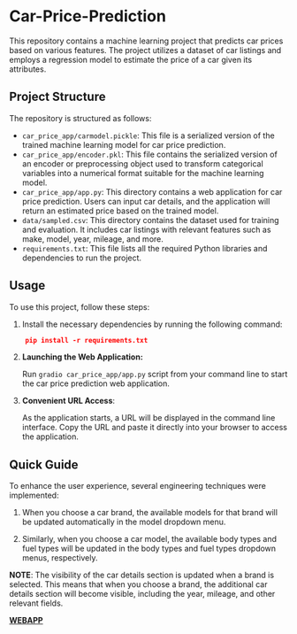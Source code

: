 # Car-Price-Prediction

This repository contains a machine learning project that predicts car prices based on various features. The project utilizes a dataset of car listings and employs a regression model to estimate the price of a car given its attributes.

## Project Structure

The repository is structured as follows:

- `car_price_app/carmodel.pickle`: This file is a serialized version of the trained machine learning model for car price prediction.
- `car_price_app/encoder.pkl`: This file contains the serialized version of an encoder or preprocessing object used to transform categorical variables into a numerical format suitable for the machine learning model.
- `car_price_app/app.py`: This directory contains a web application for car price prediction. Users can input car details, and the application will return an estimated price based on the trained model.
-  `data/sampled.csv`: This directory contains the dataset used for training and evaluation. It includes car listings with relevant features such as make, model, year, mileage, and more.
- `requirements.txt`: This file lists all the required Python libraries and dependencies to run the project.

## Usage

To use this project, follow these steps:

1. Install the necessary dependencies by running the following command:
```json
    pip install -r requirements.txt 
```
2. **Launching the Web Application:**
   
   Run `gradio car_price_app/app.py` script from your command line to start the car price prediction web application.

3. **Convenient URL Access**: 
   
   As the application starts, a URL will be displayed in the command line interface. Copy the URL and paste it directly into your browser to access the application. 


## Quick Guide 

To enhance the user experience, several engineering techniques were implemented:

1. When you choose a car brand, the available models for that brand will be updated automatically in the model dropdown menu.

2. Similarly, when you choose a car model, the available body types and fuel types will be updated in the body types and fuel types dropdown menus, respectively.

**NOTE**: The visibility of the car details section is updated when a brand is selected. This means that when you choose a brand, the additional car details section will become visible, including the year, mileage, and other relevant fields.

[**WEBAPP**](https://huggingface.co/spaces/theadedolapo/Car_price_prediction)
